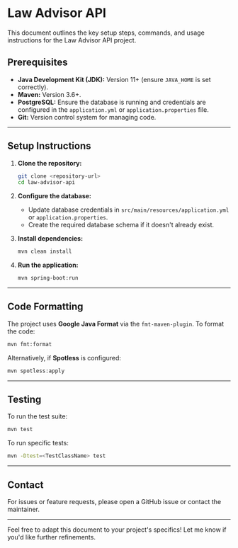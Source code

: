
# **Law Advisor API**

This document outlines the key setup steps, commands, and usage instructions for the Law Advisor API project.

## **Prerequisites**
- **Java Development Kit (JDK):** Version 11+ (ensure `JAVA_HOME` is set correctly).
- **Maven:** Version 3.6+.
- **PostgreSQL:** Ensure the database is running and credentials are configured in the `application.yml` or `application.properties` file.
- **Git:** Version control system for managing code.

---

## **Setup Instructions**
1. **Clone the repository:**
   ```bash
   git clone <repository-url>
   cd law-advisor-api
   ```

2. **Configure the database:**
   - Update database credentials in `src/main/resources/application.yml` or `application.properties`.
   - Create the required database schema if it doesn't already exist.

3. **Install dependencies:**
   ```bash
   mvn clean install
   ```

4. **Run the application:**
   ```bash
   mvn spring-boot:run
   ```

---

## **Code Formatting**
The project uses **Google Java Format** via the `fmt-maven-plugin`. To format the code:
```bash
mvn fmt:format
```

Alternatively, if **Spotless** is configured:
```bash
mvn spotless:apply
```

---

## **Testing**
To run the test suite:
```bash
mvn test
```

To run specific tests:
```bash
mvn -Dtest=<TestClassName> test
```

---

## **Contact**
For issues or feature requests, please open a GitHub issue or contact the maintainer.

---

Feel free to adapt this document to your project's specifics! Let me know if you'd like further refinements.